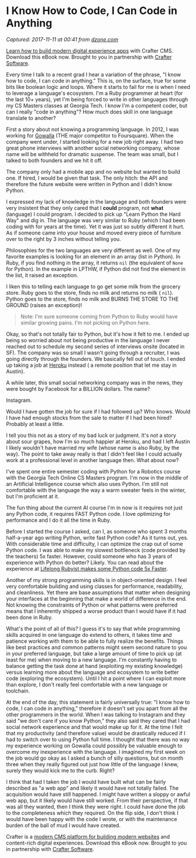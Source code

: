 # I Know How to Code, I Can Code in Anything

_Captured: 2017-11-11 at 00:41 from [dzone.com](https://dzone.com/articles/i-know-how-to-code-i-can-code-in-anything?edition=334862&utm_source=Daily%20Digest&utm_medium=email&utm_campaign=Daily%20Digest%202017-11-10)_

[Learn how to build modern digital experience apps](https://dzone.com/go?i=190130&u=http%3A%2F%2Fwww.craftersoftware.com%2Fresources%2Flp%3Fid%3D%2Fmodern-web-dev-with-java%26t%3Deb) with Crafter CMS. Download this eBook now. Brought to you in partnership with [Crafter Software](https://dzone.com/go?i=190130&u=http%3A%2F%2Fwww.craftersoftware.com%2Fresources%2Flp%3Fid%3D%2Fmodern-web-dev-with-java%26t%3Deb).

Every time I talk to a recent grad I hear a variation of the phrase, "I know how to code, I can code in anything." This is, on the surface, true for some bits like boolean logic and loops. Where it starts to fail for me is when I need to leverage a language's ecosystem. I'm a Ruby programmer at heart (for the last 10+ years), yet I'm being forced to write in other languages through my CS Masters classes at Georgia Tech. I know I'm a competent coder, but can I really "code in anything"? How much does skill in one language translate to another?

First a story about not knowing a programming language. In 2012, I was working for [Gowalla](https://en.wikipedia.org/wiki/Gowalla) (THE major competitor to Foursquare). When the company went under, I started looking for a new job right away. I had two great phone interviews with another social networking company, whose name will be withheld for dramatic suspense. The team was small, but I talked to both founders and we hit it off.

The company only had a mobile app and no website but wanted to build one. If hired, I would be given that task. The only hitch: the API and therefore the future website were written in Python and I didn't know Python.

I expressed my lack of knowledge in the language and both founders were very insistent that they only cared that I **could** program, not **what** (language) I could program. I decided to pick up "Learn Python the Hard Way" and dig in. The language was very similar to Ruby (which I had been coding with for years at the time). Yet it was just so subtly different it hurt. As if someone came into your house and moved every piece of furniture over to the right by 3 inches without telling you.

Philosophies for the two languages are very different as well. One of my favorite examples is looking for an element in an array (list in Python). In Ruby, if you find nothing in the array, it returns `nil` (the equivalent of `None` for Python). In the example in LPTHW, if Python did not find the element in the list, it raised an exception.

I liken this to telling each language to go get some milk from the grocery store. Ruby goes to the store, finds no milk and returns no milk ( `nil`). Python goes to the store, finds no milk and BURNS THE STORE TO THE GROUND (raises an exception)!

> Note: I'm sure someone coming from Python to Ruby would have similar growing pains. I'm not picking on Python here.

Okay, so that's not totally fair to Python, but it's how it felt to me. I ended up being so worried about not being productive in the language I never reached out to schedule my second series of interviews onsite (located in SF). The company was so small I wasn't going through a recruiter, I was going directly through the founders. We basically fell out of touch. I ended up taking a job at [Heroku](https://heroku.com/) instead ( a remote position that let me stay in Austin).

A while later, this small social networking company was in the news, they were bought by Facebook for a BILLION dollars. The name?

Instagram.

Would I have gotten the job for sure if I had followed up? Who knows. Would I have had enough stocks from the sale to matter if I had been hired? Probably at least a little.

I tell you this not as a story of my bad luck or judgment. It's not a story about sour grapes, how I'm so much happier at Heroku, and had I left Austin I likely wouldn't have married my wife (whose name is also Ruby, by the way). The point to take away really is that I didn't feel like I could actually work at a professional level in another language then. What about now?

I've spent one entire semester coding with Python for a Robotics course with the Georgia Tech Online CS Masters program. I'm now in the middle of an Artificial Intelligence course which also uses Python. I'm still not comfortable with the language the way a warm sweater feels in the winter, but I'm proficient at it.

The fun thing about the current AI course I'm in now is it requires not just any Python code, it requires FAST Python code. I love optimizing for performance and I do it all the time in Ruby.

Before I started the course I asked, can I, as someone who spent 3 months half-a-year ago writing Python, write fast Python code? As it turns out, yes. With considerable time and difficulty, I can optimize the crap out of some Python code. I was able to make my slowest bottleneck (code provided by the teachers) 5x faster. However, could someone who has 3 years of experience with Python do better? Likely. You can read about the experience at [Lifelong Rubyist makes some Python code 5x Faster](https://schneems.com/2017/10/02/lifelong-rubyist-makes-some-python-code-5x-faster/).

Another of my strong programming skills is in object-oriented design. I feel very comfortable building and using classes for performance, readability, and cleanliness. Yet there are base assumptions that matter when designing your interfaces at the beginning that make a world of difference in the end. Not knowing the constraints of Python or what patterns were preferred means that I inherently shipped a worse product than I would have if it had been done in Ruby.

What's the point of all of this? I guess it's to say that while programming skills acquired in one language do extend to others, it takes time and patience working with them to be able to fully realize the benefits. Things like best practices and common patterns might seem second nature to you in your preferred language, but take a large amount of time to pick up (at least for me) when moving to a new language. I'm constantly having to balance getting the task done at hand (exploiting my existing knowledge) versus learning more about the language and ecosystem to write better code (exploring the ecosystem). Until I hit a point where I can exploit more than explore, I don't really feel comfortable with a new language or toolchain.

At the end of the day, this statement is fairly universally true: "I know how to code, I can code in anything," therefore it doesn't set you apart from all the other programmers in the world. When I was talking to Instagram and they said "we don't care if you know Python," they also said they cared that I had social network experience and that would make up for it. At the time I felt that my productivity (and therefore value) would be drastically reduced if I had to switch over to using Python full time. I thought that there was no way my experience working on Gowalla could possibly be valuable enough to overcome my inexperience with the language. I imagined my first week on the job would go okay as I asked a bunch of silly questions, but on month three when they really figured out just how little of the language I knew, surely they would kick me to the curb. Right?

I think that had I taken the job I would have built what can be fairly described as "a web app" and likely it would have not totally failed. The acquisition would have still happened. I might have written a sloppy or awful web app, but it likely would have still worked. From their perspective, if that was all they wanted, then I think they were right. I could have done the job to the completeness which they required. On the flip side, I don't think I would have been happy with the code I wrote, or with the maintenance burden of the ball of mud I would have created.

Crafter is a [modern CMS platform for building modern websites](https://dzone.com/go?i=190131&u=http%3A%2F%2Fwww.craftersoftware.com%2Fresources%2Flp%3Fid%3D%2Fmodern-web-dev-with-java%26t%3Deb) and content-rich digital experiences. Download this eBook now. Brought to you in partnership with [Crafter Software](https://dzone.com/go?i=190131&u=http%3A%2F%2Fwww.craftersoftware.com%2Fresources%2Flp%3Fid%3D%2Fmodern-web-dev-with-java%26t%3Deb).
